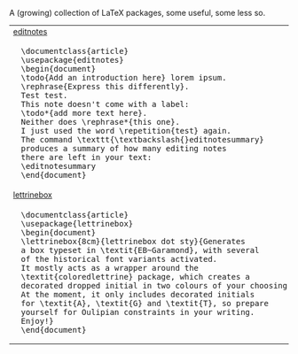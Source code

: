 A (growing) collection of LaTeX packages, some useful, some less so.

<table>
<tr>
  <td colspan="2"><a href="https://github.com/verenablaschke/tex-packages/tree/main/editnotes">editnotes</a>
</td>
</tr>
<tr>
<td>
<pre>
<img src="https://github.com/verenablaschke/tex-packages/blob/main/editnotes/editnotes-demo-slim.png"/>
</pre>
</td>
<td>
<pre>
\documentclass{article}
\usepackage{editnotes}
\begin{document}
\todo{Add an introduction here} lorem ipsum.
\rephrase{Express this differently}.
Test test.
This note doesn't come with a label:
\todo*{add more text here}.
Neither does \rephrase*{this one}.
I just used the word \repetition{test} again.
The command \texttt{\textbackslash{}editnotesummary}
produces a summary of how many editing notes
there are left in your text:
\editnotesummary
\end{document}
</pre>
</td>
</tr>

<tr>
  <td colspan="2"><a href="https://github.com/verenablaschke/tex-packages/tree/main/lettrinebox">lettrinebox</a>
</td>
<tr>
<td>
<pre>
<img src="https://github.com/verenablaschke/tex-packages/blob/main/lettrinebox/lettrinebox-demo-slim.png"/>
</pre>
</td>
<td>
<pre>
\documentclass{article}
\usepackage{lettrinebox}
\begin{document}
\lettrinebox{8cm}{lettrinebox dot sty}{Generates
a box typeset in \textit{EB~Garamond}, with several
of the historical font variants activated.
It mostly acts as a wrapper around the
\textit{coloredlettrine} package, which creates a
decorated dropped initial in two colours of your choosing.
At the moment, it only includes decorated initials
for \textit{A}, \textit{G} and \textit{T}, so prepare
yourself for Oulipian constraints in your writing.
Enjoy!}
\end{document}
</pre>
</td>
</tr>

</table>
